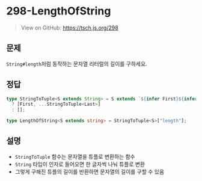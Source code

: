 # 298-LengthOfString

> View on GitHub: https://tsch.js.org/298

## 문제

`String#length`처럼 동작하는 문자열 리터럴의 길이를 구하세요.

## 정답

```ts
type StringToTuple<S extends String> = S extends `${infer First}${infer Last}`
  ? [First, ...StringToTuple<Last>]
  : [];

type LengthOfString<S extends string> = StringToTuple<S>["length"];
```

## 설명

- `StringToTuple` 함수는 문자열을 튜플로 변환하는 함수
- `String` 타입이 인자로 들어오면 한 글자씩 나눠 튜플로 변환
- 그렇게 구해진 튜플의 길이를 반환하면 문자열의 길이를 구할 수 있음
